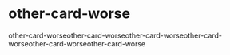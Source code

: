 # other-card-worse
other-card-worseother-card-worseother-card-worseother-card-worseother-card-worseother-card-worse
